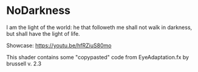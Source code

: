 # NoDarkness
I am the light of the world: he that followeth me shall not walk in darkness, but shall have the light of life.

Showcase: https://youtu.be/hfRZiuS80mo

This shader contains some "copypasted" code from EyeAdaptation.fx by brussell v. 2.3
